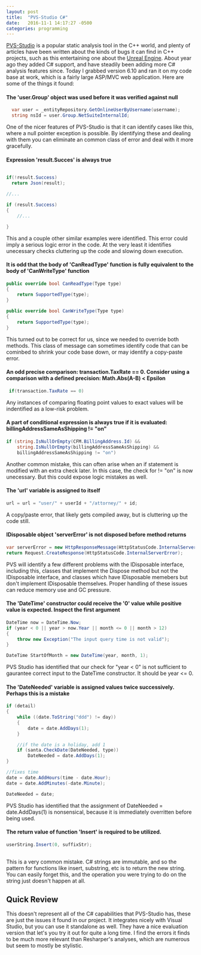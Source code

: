 ```yaml
---
layout: post
title:  "PVS-Studio C#"
date:   2016-11-1 14:17:27 -0500
categories: programming
---
```

[PVS-Studio](http://www.viva64.com/en/pvs-studio/) is a popular static analysis tool in the C++ world, and plenty of articles have been written about the kinds of
bugs it can find in C++ projects, such as this entertaining one about the [Unreal Engine](https://www.unrealengine.com/blog/how-pvs-studio-team-improved-unreal-engines-code).
About year ago they added C# support, and have steadily been adding more C# analysis features since.  Today I grabbed version 6.10 and ran it on my code base at work, which
is a fairly large ASP/MVC web application.  Here are some of the things it found:

#### The 'user.Group' object was used before it was verified against null
```c#
  var user = _entityRepository.GetOnlineUserByUsername(username);
  string nsId = user.Group.NetSuiteInternalId;
```
One of the nicer features of PVS-Studio is that it can identify cases like this, where a null pointer exception is possible.
By identifying these and dealing with them you can eliminate an common class of error and deal with it more gracefully.

#### Expression 'result.Succes' is always true
```c#

if(!result.Success)
  return Json(result);

//...

if (result.Success)
{    
    //...    

}           
```
This and a couple other similar examples were identified. This error could imply a serious logic error in the code. At the very least it
identifies unecessary checks cluttering up the code and slowing down execution.


#### It is odd that the body of 'CanReadType' function is fully equivalent to the body of 'CanWriteType' function
```c#
public override bool CanReadType(Type type)
{
    return SupportedType(type);
}

public override bool CanWriteType(Type type)
{
    return SupportedType(type);
}
```
This turned out to be correct for us, since we needed to override both methods.  This class of message can sometimes identify code
that can be cominbed to shrink your code base down, or may identify a copy-paste error.

#### An odd precise comparison: transaction.TaxRate == 0. Consider using a comparison with a defined precision: Math.Abs(A-B) < Epsilon
```c#
 if(transaction.TaxRate == 0)
```
Any instances of comparing floating point values to exact values will be indentified as a low-risk problem.

#### A part of conditional expression is always true if it is evaluated: billingAddressSameAsShipping != "on"
```c#
if (string.IsNullOrEmpty(CFM.BillingAddress.Id) && 
    string.IsNullOrEmpty(billingAddressSameAsShipping) && 
    billingAddressSameAsShipping != "on")
```
Another common mistake, this can often arise when an if statement is modified with an extra check later.  In this case, the check for != "on" is now unecessary. But
this could expose logic mistakes as well.


#### The 'url' variable is assigned to itself
```c#
url = url = "user/" + userId + "/attorney/" + id;
```
A copy/paste error, that likely gets compiled away, but is cluttering up the code still.

#### IDisposable object 'serverError' is not disposed before method returns
```c#
var serverError = new HttpResponseMessage(HttpStatusCode.InternalServerError);
return Request.CreateResponse(HttpStatusCode.InternalServerError);
```
PVS will identify a few different problems with the IDisposable interface, including this, classes that implement the Dispose method but not the IDisposable interface,
and classes which have IDisposable memebers but don't implement IDisposable themselves. Proper handling of these issues can reduce memory use and GC pressure.

#### The 'DateTime' constructor could receive the '0' value while positive value is expected. Inspect the first argument
```c#
DateTime now = DateTime.Now;
if (year < 0 || year > now.Year || month <= 0 || month > 12)
{
    throw new Exception("The input query time is not valid");
}

DateTime StartOfMonth = new DateTime(year, month, 1);
```
PVS Studio has identified that our check for "year < 0" is not sufficient to gaurantee correct input to the DateTime constructor.  It should be year <= 0.

#### The 'DateNeeded' variable is assigned values twice successively. Perhaps this is a mistake
```c#
if (detail)
{
    while ((date.ToString("ddd") != day))
    {
        date = date.AddDays(1);
    }

    //if the date is a holiday, add 1 
    if (santa.CheckDate(DateNeeded, type))
        DateNeeded = date.AddDays(1);
}

//fixes time 
date = date.AddHours(time - date.Hour);
date = date.AddMinutes(-date.Minute);

DateNeeded = date;
```
PVS Studio has identified that the assignment of DateNeeded = date.AddDays(1) is nonsensical, because it is immediately overritten before being used.

#### The return value of function 'Insert' is required to be utilized. 
```c#
userString.Insert(0, suffixStr);
   
```
This is a very common mistake. C# strings are immutable, and so the pattern for functions like insert, substring, etc is to return the new string.
You can easily forget this, and the operation you were trying to do on the string just doesn't happen at all.


## Quick Review

This doesn't represent all of the C# capabilities that PVS-Studio has, these are just the issues it found in our project. It integrates nicely with Visual Studio, but you
can use it standalone as well.  They have a nice evaluation version that let's you try it out for quite a long time.  I find the errors it finds to be much more relevant
than Resharper's analyses, which are numerous but seem to mostly be stylistic. 
